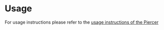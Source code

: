 # Usage

For usage instructions please refer to the [usage instructions of the Piercer](../piercer#usage)
